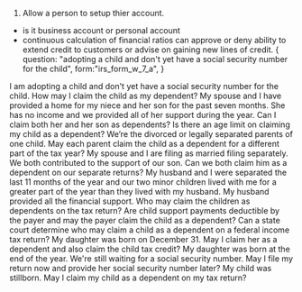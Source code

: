 <!-- @format -->

<!-- https://standardjs.com/#what-you-might-do-if-youre-clever -->
<!-- https://dev.to/ohmyzsh/oh-my-zsh-2020-year-in-review-3729 -->
<!-- https://dev.to/ridhikgovind/learn-react-context-by-building-a-dead-simple-wallet-app-for-beginners-20a5 -->
<!-- https://dev.to/stackfindover/neon-light-button-1fd5     -->
<!-- https://blog.usejournal.com/using-mongodb-as-realtime-db-with-nodejs-c6f52c266750 -->
<!-- https://dev.to/ebereplenty/react-authentication-login-h3i -->
<!-- https://daily.dev/posts/creating-a-killer-github-profile-readme-part-1 -->
<!-- https://codepen.io/ailyntang/full/oJeLdr -->

1. Allow a person to setup thier account.

- is it business account or personal account
- continuous calculation of financial ratios can approve or deny ability to extend credit to customers or advise on gaining new lines of credit.
  {
  question: "adopting a child and don't yet have a social security number for the child",
  form:"irs_form_w_7_a",
  }

I am adopting a child and don't yet have a social security number for the child. How may I claim the child as my dependent?
My spouse and I have provided a home for my niece and her son for the past seven months. She has no income and we provided all of her support during the year. Can I claim both her and her son as dependents?
Is there an age limit on claiming my child as a dependent?
We’re the divorced or legally separated parents of one child. May each parent claim the child as a dependent for a different part of the tax year?
My spouse and I are filing as married filing separately. We both contributed to the support of our son. Can we both claim him as a dependent on our separate returns?
My husband and I were separated the last 11 months of the year and our two minor children lived with me for a greater part of the year than they lived with my husband. My husband provided all the financial support. Who may claim the children as dependents on the tax return?
Are child support payments deductible by the payer and may the payer claim the child as a dependent?
Can a state court determine who may claim a child as a dependent on a federal income tax return?
My daughter was born on December 31. May I claim her as a dependent and also claim the child tax credit?
My daughter was born at the end of the year. We're still waiting for a social security number. May I file my return now and provide her social security number later?
My child was stillborn. May I claim my child as a dependent on my tax return?
